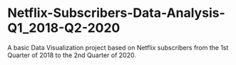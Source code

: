 # Netflix-Subscribers-Data-Analysis-Q1_2018-Q2-2020
A basic Data Visualization project based on Netflix subscribers from the 1st Quarter of 2018 to the 2nd Quarter of 2020. 
